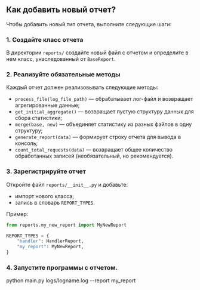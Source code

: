 ## Как добавить новый отчет?

Чтобы добавить новый тип отчета, выполните следующие шаги:

### 1. Создайте класс отчета

В директории `reports/` создайте новый файл с отчетом и определите в нем класс, унаследованный от `BaseReport`.

### 2. Реализуйте обязательные методы

Каждый отчет должен реализовывать следующие методы:

- `process_file(log_file_path)` — обрабатывает лог-файл и возвращает агрегированные данные;
- `get_initial_aggregate()` — возвращает пустую структуру данных для сбора статистики;
- `merge(base, new)` — объединяет статистику из разных файлов в одну структуру;
- `generate_report(data)` — формирует строку отчета для вывода в консоль;
- `count_total_requests(data)` — возвращает общее количество обработанных записей (необязательный, но рекомендуется).

### 3. Зарегистрируйте отчет

Откройте файл `reports/__init__.py` и добавьте:

- импорт нового класса;
- запись в словарь `REPORT_TYPES`.

Пример:

```python
from reports.my_new_report import MyNewReport

REPORT_TYPES = {
    "handler": HandlerReport,
    "my_report": MyNewReport,
}
```

### 4. Запустите программы с отчетом. 
python main.py logs/logname.log --report my_report